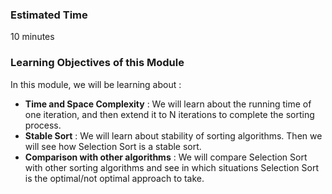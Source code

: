 ### Estimated Time

10 minutes

### Learning Objectives of this Module

In this module, we will be learning about :

   - **Time and Space Complexity** : We will learn about the running time of one iteration, and then extend it to N iterations to complete the sorting process.
   - **Stable Sort** : We will learn about stability of sorting algorithms. Then we will see how Selection Sort is a stable sort.
   - **Comparison with other algorithms** : We will compare Selection Sort with other sorting algorithms and see in which situations Selection Sort is the optimal/not optimal approach to take.



